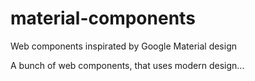 # material-components
Web components inspirated by Google Material design

A bunch of web components, that uses modern design...
